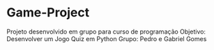 # Game-Project
Projeto desenvolvido em grupo para curso de programação
Objetivo: Desenvolver um Jogo Quiz em Python
Grupo: Pedro e Gabriel Gomes
